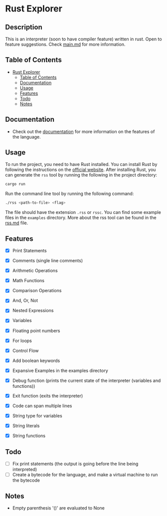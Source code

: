 # Rust Explorer

## Description
This is an interpreter (soon to have compiler feature) written in rust. Open to feature suggestions. Check [main.md](docs/main.md) for more information.

## Table of Contents
- [Rust Explorer](#rust-explorer)
  - [Table of Contents](#table-of-contents)
  - [Documentation](#documentation)
  - [Usage](#usage)
  - [Features](#features)
  - [Todo](#todo)
  - [Notes](#notes)

## Documentation
- Check out the [documentation](docs/main.md) for more information on the features of the language.

## Usage
To run the project, you need to have Rust installed. You can install Rust by following the instructions on the [official website](https://www.rust-lang.org/tools/install). After installing Rust, you can generate the `rss` tool by running the following in the project directory:
```bash
cargo run
```

Run the command line tool by running the following command:
```bash
./rss <path-to-file> <flag>
```
The file should have the extension `.rss` or `rssc`. You can find some example files in the `examples` directory.
More about the rss tool can be found in the [rss.md](docs/rss.md) file.

## Features
- [x] Print Statements
- [x] Comments (single line comments)
- [x] Arithmetic Operations
- [x] Math Functions
- [x] Comparison Operations
- [x] And, Or, Not
- [x] Nested Expressions
- [x] Variables
- [x] Floating point numbers
- [x] For loops
- [x] Control Flow
- [x] Add boolean keywords
- [x] Expansive Examples in the examples directory
- [x] Debug function (prints the current state of the interpreter (variables and functions))
- [x] Exit function (exits the interpreter)
- [x] Code can span multiple lines
- [x] String type for variables
- [x] String literals
- [x] String functions


## Todo
- [ ] Fix print statements (the output is going before the line being interpreted)
- [ ] Create a bytecode for the language, and make a virtual machine to run the bytecode
 
## Notes
- Empty parenthesis '()' are evaluated to None
<!-- - Functions: (func "name" (placeholder arg1 arg2 ... argn) (body)), the placeholder can be anything but (), but it must be there (or everything breaks) (fix this eventually)
- Recursive Functions: Base case must be prepended by the "base" keyword. Look in the examples directory for an example of a recursive function -->
